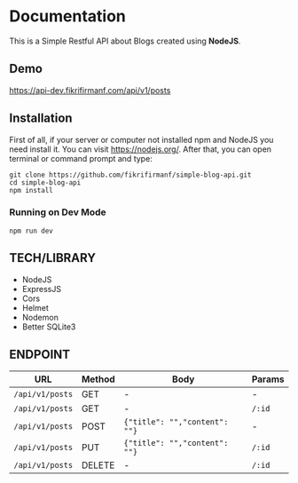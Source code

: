 # Documentation

This is a Simple Restful API about Blogs created using **NodeJS**.

## Demo

<https://api-dev.fikrifirmanf.com/api/v1/posts>

## Installation

First of all, if your server or computer not installed npm and NodeJS you need install it. You can visit <https://nodejs.org/>.
After that, you can open terminal or command prompt and type:

```
git clone https://github.com/fikrifirmanf/simple-blog-api.git
cd simple-blog-api
npm install
```

### Running on Dev Mode

```
npm run dev
```

## TECH/LIBRARY

- NodeJS
- ExpressJS
- Cors
- Helmet
- Nodemon
- Better SQLite3

## ENDPOINT

| URL             | Method | Body                          | Params |
| --------------- | ------ | ----------------------------- | ------ |
| `/api/v1/posts` | GET    | -                             | -      |
| `/api/v1/posts` | GET    | -                             | `/:id` |
| `/api/v1/posts` | POST   | `{"title": "","content": ""}` | -      |
| `/api/v1/posts` | PUT    | `{"title": "","content": ""}` | `/:id` |
| `/api/v1/posts` | DELETE | -                             | `/:id` |
